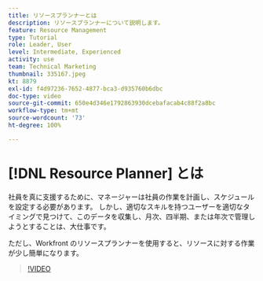 ```yaml
---
title: リソースプランナーとは
description: リソースプランナーについて説明します。
feature: Resource Management
type: Tutorial
role: Leader, User
level: Intermediate, Experienced
activity: use
team: Technical Marketing
thumbnail: 335167.jpeg
kt: 8879
exl-id: f4d97236-7652-4877-bca3-d935760b6dbc
doc-type: video
source-git-commit: 650e4d346e1792863930dcebafacab4c88f2a8bc
workflow-type: tm+mt
source-wordcount: '73'
ht-degree: 100%

---
```


# [!DNL Resource Planner] とは

社員を真に支援するために、マネージャーは社員の作業を計画し、スケジュールを設定する必要があります。 しかし、適切なスキルを持つユーザーを適切なタイミングで見つけて、このデータを収集し、月次、四半期、または年次で管理しようとすることは、大仕事です。

ただし、Workfront のリソースプランナーを使用すると、リソースに対する作業が少し簡単になります。


>[!VIDEO](https://video.tv.adobe.com/v/335167/?quality=12&learn=on)
